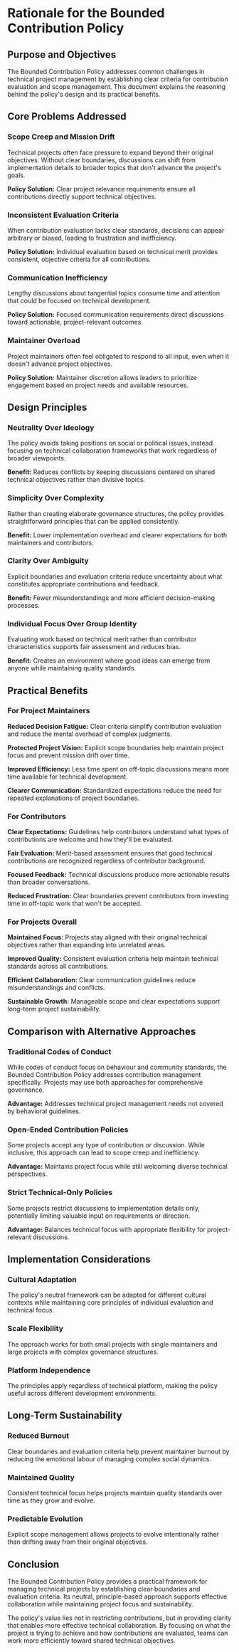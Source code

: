 # Rationale for the Bounded Contribution Policy

## Purpose and Objectives

The Bounded Contribution Policy addresses common challenges in technical project management
by establishing clear criteria for contribution evaluation and scope management.
This document explains the reasoning behind the policy's design and its practical benefits.

## Core Problems Addressed

### Scope Creep and Mission Drift

Technical projects often face pressure to expand beyond their original objectives.
Without clear boundaries, discussions can shift from implementation details to broader topics that don't advance the project's goals.

**Policy Solution:** Clear project relevance requirements ensure all contributions directly support technical objectives.

### Inconsistent Evaluation Criteria

When contribution evaluation lacks clear standards, decisions can appear arbitrary or biased,
leading to frustration and inefficiency.

**Policy Solution:** Individual evaluation based on technical merit provides consistent, objective criteria for all contributions.

### Communication Inefficiency

Lengthy discussions about tangential topics consume time and attention that could be focused on technical development.

**Policy Solution:** Focused communication requirements direct discussions toward actionable, project-relevant outcomes.

### Maintainer Overload

Project maintainers often feel obligated to respond to all input, even when it doesn't advance project objectives.

**Policy Solution:** Maintainer discretion allows leaders to prioritize engagement based on project needs and available resources.

## Design Principles

### Neutrality Over Ideology

The policy avoids taking positions on social or political issues,
instead focusing on technical collaboration frameworks that work regardless of broader viewpoints.

**Benefit:** Reduces conflicts by keeping discussions centered on shared technical objectives rather than divisive topics.

### Simplicity Over Complexity

Rather than creating elaborate governance structures, the policy provides straightforward principles that can be applied consistently.

**Benefit:** Lower implementation overhead and clearer expectations for both maintainers and contributors.

### Clarity Over Ambiguity

Explicit boundaries and evaluation criteria reduce uncertainty about what constitutes appropriate contributions and feedback.

**Benefit:** Fewer misunderstandings and more efficient decision-making processes.

### Individual Focus Over Group Identity

Evaluating work based on technical merit rather than contributor characteristics supports fair assessment and reduces bias.

**Benefit:** Creates an environment where good ideas can emerge from anyone while maintaining quality standards.

## Practical Benefits

### For Project Maintainers

**Reduced Decision Fatigue:** Clear criteria simplify contribution evaluation and reduce the mental overhead of complex judgments.

**Protected Project Vision:** Explicit scope boundaries help maintain project focus and prevent mission drift over time.

**Improved Efficiency:** Less time spent on off-topic discussions means more time available for technical development.

**Clearer Communication:** Standardized expectations reduce the need for repeated explanations of project boundaries.

### For Contributors

**Clear Expectations:** Guidelines help contributors understand what types of contributions are welcome and how they'll be evaluated.

**Fair Evaluation:** Merit-based assessment ensures that good technical contributions are recognized regardless of contributor background.

**Focused Feedback:** Technical discussions produce more actionable results than broader conversations.

**Reduced Frustration:** Clear boundaries prevent contributors from investing time in off-topic work that won't be accepted.

### For Projects Overall

**Maintained Focus:** Projects stay aligned with their original technical objectives rather than expanding into unrelated areas.

**Improved Quality:** Consistent evaluation criteria help maintain technical standards across all contributions.

**Efficient Collaboration:** Clear communication guidelines reduce misunderstandings and conflicts.

**Sustainable Growth:** Manageable scope and clear expectations support long-term project sustainability.

## Comparison with Alternative Approaches

### Traditional Codes of Conduct

While codes of conduct focus on behaviour and community standards,
the Bounded Contribution Policy addresses contribution management specifically.
Projects may use both approaches for comprehensive governance.

**Advantage:** Addresses technical project management needs not covered by behavioral guidelines.

### Open-Ended Contribution Policies

Some projects accept any type of contribution or discussion. While inclusive, this approach can lead to scope creep and inefficiency.

**Advantage:** Maintains project focus while still welcoming diverse technical perspectives.

### Strict Technical-Only Policies

Some projects restrict discussions to implementation details only, potentially limiting valuable input on requirements or direction.

**Advantage:** Balances technical focus with appropriate flexibility for project-relevant discussions.

## Implementation Considerations

### Cultural Adaptation

The policy's neutral framework can be adapted for different cultural contexts
while maintaining core principles of individual evaluation and technical focus.

### Scale Flexibility

The approach works for both small projects with single maintainers and large projects with complex governance structures.

### Platform Independence

The principles apply regardless of technical platform, making the policy useful across different development environments.

## Long-Term Sustainability

### Reduced Burnout

Clear boundaries and evaluation criteria help prevent maintainer burnout by reducing the emotional labour of managing complex social dynamics.

### Maintained Quality

Consistent technical focus helps projects maintain quality standards over time as they grow and evolve.

### Predictable Evolution

Explicit scope management allows projects to evolve intentionally rather than drifting away from their original objectives.

## Conclusion

The Bounded Contribution Policy provides a practical framework for managing technical projects
by establishing clear boundaries and evaluation criteria.
Its neutral, principle-based approach supports effective collaboration while maintaining project focus and sustainability.

The policy's value lies not in restricting contributions, but in providing clarity that enables more effective technical collaboration.
By focusing on what the project is trying to achieve and how contributions are evaluated,
teams can work more efficiently toward shared technical objectives.
